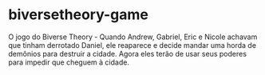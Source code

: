 # biversetheory-game
O jogo do Biverse Theory - Quando Andrew, Gabriel, Eric e Nicole achavam que tinham derrotado Daniel, ele reaparece e decide mandar uma horda de demônios para destruir a cidade. Agora eles terão de usar seus poderes para impedir que cheguem à cidade.
